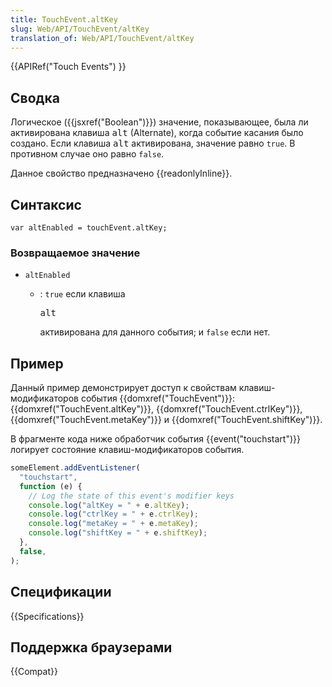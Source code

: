 ```yaml
---
title: TouchEvent.altKey
slug: Web/API/TouchEvent/altKey
translation_of: Web/API/TouchEvent/altKey
---
```


{{APIRef("Touch Events") }}

## Сводка

Логическое ({{jsxref("Boolean")}}) значение, показывающее, была ли активирована клавиша <kbd>alt</kbd> (Alternate), когда событие касания было создано. Если клавиша <kbd>alt</kbd> активирована, значение равно `true`. В противном случае оно равно `false`.

Данное свойство предназначено {{readonlyInline}}.

## Синтаксис

```
var altEnabled = touchEvent.altKey;
```

### Возвращаемое значение

- `altEnabled`

  - : `true` если клавиша&#x20;

    <kbd>alt</kbd>

    &#x20;активирована для данного события; и `false` если нет.

## Пример

Данный пример демонстрирует доступ к свойствам клавиш-модификаторов события {{domxref("TouchEvent")}}: {{domxref("TouchEvent.altKey")}}, {{domxref("TouchEvent.ctrlKey")}}, {{domxref("TouchEvent.metaKey")}} и {{domxref("TouchEvent.shiftKey")}}.

В фрагменте кода ниже обработчик события {{event("touchstart")}} логирует состояние клавиш-модификаторов события.

```js
someElement.addEventListener(
  "touchstart",
  function (e) {
    // Log the state of this event's modifier keys
    console.log("altKey = " + e.altKey);
    console.log("ctrlKey = " + e.ctrlKey);
    console.log("metaKey = " + e.metaKey);
    console.log("shiftKey = " + e.shiftKey);
  },
  false,
);
```

## Спецификации

{{Specifications}}

## Поддержка браузерами

{{Compat}}
